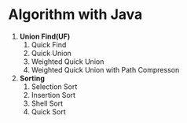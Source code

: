 # Algorithm with Java

1. **Union Find(UF)**
   1. Quick Find
   2. Quick Union
   3. Weighted Quick Union
   4. Weighted Quick Union with Path Compresson
1. **Sorting**
   1. Selection Sort
   2. Insertion Sort
   3. Shell Sort
   4. Quick Sort
